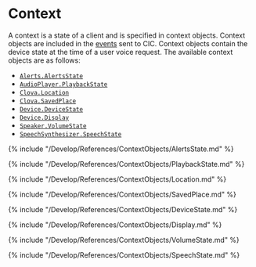 # Context

A context is a state of a client and is specified in context objects. Context objects are included in the [events](/Develop/References/CIC_API.md#Event) sent to CIC. Context objects contain the device state at the time of a user voice request. The available context objects are as follows:

* [`Alerts.AlertsState`](#AlertsState)
* [`AudioPlayer.PlaybackState`](#PlaybackState)
* [`Clova.Location`](#Location)
* [`Clova.SavedPlace`](#SavedPlace)
* [`Device.DeviceState`](#DeviceState)
* [`Device.Display`](#Display)
* [`Speaker.VolumeState`](#VolumeState)
* [`SpeechSynthesizer.SpeechState`](#SpeechState)

{% include "/Develop/References/ContextObjects/AlertsState.md" %}

{% include "/Develop/References/ContextObjects/PlaybackState.md" %}

{% include "/Develop/References/ContextObjects/Location.md" %}

{% include "/Develop/References/ContextObjects/SavedPlace.md" %}

{% include "/Develop/References/ContextObjects/DeviceState.md" %}

{% include "/Develop/References/ContextObjects/Display.md" %}

{% include "/Develop/References/ContextObjects/VolumeState.md" %}

{% include "/Develop/References/ContextObjects/SpeechState.md" %}

